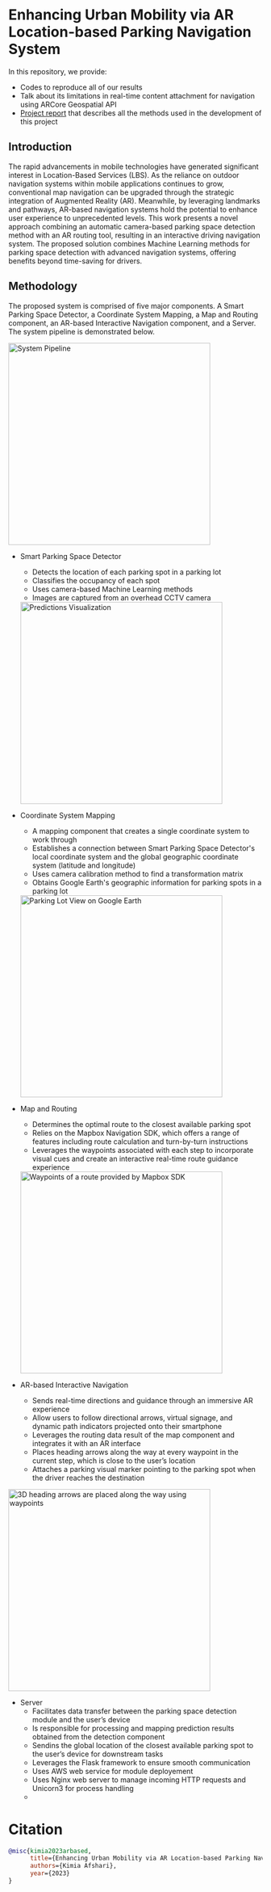 # Enhancing Urban Mobility via AR Location-based Parking Navigation System

In this repository, we provide:
- Codes to reproduce all of our results
- Talk about its limitations in real-time content attachment for navigation using ARCore Geospatial API
- [Project report](Project%20Report.pdf) that describes all the methods used in the development of this project


## Introduction

   The rapid advancements in mobile technologies have generated significant interest in Location-Based Services (LBS). As the reliance on outdoor navigation systems within mobile applications continues to grow, conventional map navigation can be upgraded through the strategic integration of Augmented Reality (AR). Meanwhile, by leveraging landmarks and pathways, AR-based navigation systems hold the potential to enhance user experience to unprecedented levels. 
   This work presents a novel approach combining an automatic camera-based parking space detection method with an AR routing tool, resulting in an interactive driving navigation system. The proposed solution combines Machine Learning methods for parking space detection with advanced navigation systems, offering benefits beyond time-saving for drivers. 
   
## Methodology

The proposed system is comprised of five major components. A Smart Parking Space Detector, a Coordinate System Mapping, a Map and Routing component, an AR-based Interactive Navigation component, and a Server. The system pipeline is demonstrated below.

<img src="/Illustrations/PSDet%20Architecture.png" alt="System Pipeline" height="400">

* Smart Parking Space Detector

   - Detects the location of each parking spot in a parking lot
   - Classifies the occupancy of each spot
   - Uses camera-based Machine Learning methods
   - Images are captured from an overhead CCTV camera
 
  <img src="/Illustrations/PSDet%20Architecture.png" alt="Predictions Visualization" height="400">
   
* Coordinate System Mapping

   - A mapping component that creates a single coordinate system to work through
   - Establishes a connection between Smart Parking Space Detector's local coordinate system and the global geographic coordinate system (latitude and longitude)
   - Uses camera calibration method to find a transformation matrix
   - Obtains Google Earth's geographic information for parking spots in a parking lot
 
  <img src="/Illustrations/PSDet%20Architecture.png" alt="Parking Lot View on Google Earth" height="400">
   
* Map and Routing

   - Determines the optimal route to the closest available parking spot
   - Relies on the Mapbox Navigation SDK, which offers a range of features including route calculation and turn-by-turn instructions
   - Leverages the waypoints associated with each step to incorporate visual cues and create an interactive real-time route guidance experience

  <img src="/Illustrations/PSDet%20Architecture.png" alt="Waypoints of a route provided by Mapbox SDK" height="400">

* AR-based Interactive Navigation
    - Sends real-time directions and guidance through an immersive AR experience
    - Allow users to follow directional arrows, virtual signage, and dynamic path indicators projected onto their smartphone
    - Leverages the routing data result of the map component and integrates it with an AR interface
    - Places heading arrows along the way at every waypoint in the current step, which is close to the user’s location
    - Attaches a parking visual marker pointing to the parking spot when the driver reaches the destination
 <img src="/Illustrations/PSDet%20Architecture.png" alt="3D heading arrows are placed along the way using waypoints" height="400">

* Server
   - Facilitates data transfer between the parking space detection module and the user’s device
   - Is responsible for processing and mapping prediction results obtained from the detection component
   - Sendins the global location of the closest available parking spot to the user’s device for downstream tasks
   - Leverages the Flask framework to ensure smooth communication
   - Uses AWS web service for module deployement
   - Uses Nginx web server to manage incoming HTTP requests and Unicorn3 for process handling 
   - 
<!--
## Inference and Visualization

To run inference on the trained model and get the prediction, run [main.py](main.py). It gets the model predictions given an image and draw predictions on the images to visualize the outputs. 

| ![alt text](/Illustrations/prediction_visualiztion_sample_img1.png) | ![alt text](/Illustrations/prediction_visualiztion_sample_img2.png) |
| ------------ | ------------ |
-->
# Citation

```bibtex
@misc{kimia2023arbased,
      title={Enhancing Urban Mobility via AR Location-based Parking Navigation System}, 
      authors={Kimia Afshari},
      year={2023}
}
```
